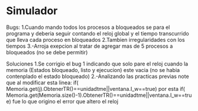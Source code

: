 # Simulador
Bugs:
1.Cuando mando todos los procesos a bloqueados se para el programa y deberia seguir contando el reloj global y el tiempo transcurrido que lleva cada proceso en bloqueados
2.Tambien irregularidades con los tiempos
3.-Arroja exepcion al tratar de agregar mas de 5 procesos a bloqueados (no se debe permitir)


Soluciones
1.Se corrigio el bug 1 indicando que solo pare el reloj cuando la memoria (Estados bloqueado, listo y ejecucion) este vacia (no se habia contenplado el estado bloqueado)
2.-Analizando las practicas previas note que al modificar esta linea:
 if( Memoria.get(j).ObtenerTR()==unidadtme||ventana.I_w==true)
 por esta
  if( Memoria.get(Memoria.size()-1).ObtenerTR()==unidadtme||ventana.I_w==true)
  fue lo que origino el error que altero el reloj
  
  
